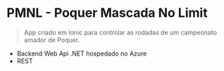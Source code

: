 # PMNL - Poquer Mascada No Limit

> App criado em Ionic para controlar as rodadas de um campeonato amador de Poquer.

- Backend Web Api .NET hospedado no Azure
- REST 